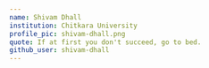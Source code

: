 ```yaml
---
name: Shivam Dhall
institution: Chitkara University  
profile_pic: shivam-dhall.png 
quote: If at first you don't succeed, go to bed.
github_user: shivam-dhall
---
```

